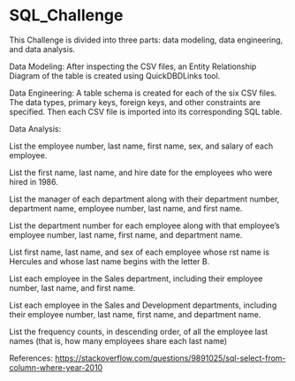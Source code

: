 # SQL_Challenge

This Challenge is divided into three parts: data modeling, data engineering, and data analysis.

Data Modeling: After inspecting the CSV files, an Entity Relationship Diagram of the table is created using QuickDBDLinks tool.

Data Engineering: A table schema is created for each of the six CSV files. The data types, primary keys, foreign keys, and other constraints are specified. Then each CSV file is imported into its corresponding SQL table.

Data Analysis:

List the employee number, last name, first name, sex, and salary of each employee.

List the first name, last name, and hire date for the employees who were hired in 1986.

List the manager of each department along with their department number, department name, employee number, last name, and first name.

List the department number for each employee along with that employee’s employee number, last name, first name, and department name.

List first name, last name, and sex of each employee whose rst name is Hercules and whose last name begins with the letter B.

List each employee in the Sales department, including their employee number, last name, and first name.

List each employee in the Sales and Development departments, including their employee number, last name, first name, and department name.

List the frequency counts, in descending order, of all the employee last names (that is, how many employees share each last name)

References: https://stackoverflow.com/questions/9891025/sql-select-from-column-where-year-2010
